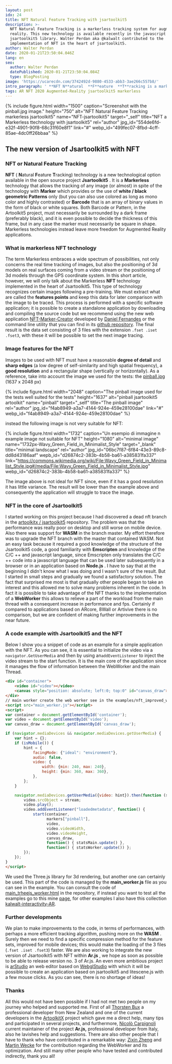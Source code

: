 ```yaml
---
layout: post
idx: 24
title: NFT Natural Feature Tracking with jsartoolkit5
description: >-
  NFT Natural Feature Tracking is a markerless tracking system for augmented
  reality. This new technology is available recently in the javascript
  jsartoolkit5 library. Walter Perdan aka @kalwalt contributed to the
  implementation of NFT in the heart of jsartoolkit5.
author: Walter Perdan
date: 2020-01-21T23:50:04.046Z
lang: en
seo:
  author: Walter Perdan
  datePublished: 2020-01-21T23:50:04.084Z
  type: BlogPosting
image: 'https://ucarecdn.com/3742492d-9880-4533-abb3-3ae266c557b8/'
intro_paragraph: ' **NFT N**atural  **F**eature  **T**racking is a markerless technology for augmented reality  which allows tracking of almost any image.'
tags: AR NFT 2020 Augmented-Reality jsartoolkit5 markerless
---
```

{% include figure.html width="1500" caption="Screenshot  with the pinball.jpg image." height="750" alt="NFT Natural Feature Tracking markerless jsartoolkit5" name="NFT-jsartoolkit5" target="_self" title="NFT a Markerless ttechnology with jsartoolkit5" rel="author" jpg_id="554de6fd-e32f-4901-90f8-68c31f60e8f1" link="#" webp_id="499fec07-8fbd-4cff-85ae-4dc0ff26bbaa" %}

## The new version of Jsartoolkit5 with NFT

### NFT or Natural Feature Tracking

 **NFT**  ( **N**atural  **F**eature  **T**racking) technology is a new technological option available in the open source project  **Jsartoolkit5** . It is a **Markerless**  technology that allows the tracking of any image (or almost) in spite of the technology with  **Marker**  which provides or the use of  **white / black geometric Patterns**  only (but you can also use colored as long as mono color and highly contrasted) or **Barcode**  that is an array of binary values in the form of black or white squares. Both Barcode or Pattern, in the Artoolkit5 project, must necessarily be surrounded by a dark frame (preferably black), and it is even possible to decide the thickness of this frame, but in any case the marker must necessarily be square in shape. Markerless technologies instead leave more freedom for Augmented Reality applications.

### What is markerless NFT technology

The term Markerless embraces a wide spectrum of possibilities, not only concerns the real time tracking of images, but also the positioning of 3d models on real surfaces coming from a video stream or the positioning of 3d models through the GPS coordinate system. In this short article, however, we will only talk about the Markerless **NFT** technology implemented in the heart of Jsartoolkit5. This type of technology recognizes certain images following a pre-training. We must extract what are called the **features points** and keep this data for later comparison with the image to be traced. This process is performed with a specific software application; it is possible to create a standalone application by downloading and compiling the source code but we recommend using the new web application [NFT-Marker-Creator](https://carnaux.github.io/NFT-Marker-Creator/) developed by [Daniel Fernandes](https://github.com/Carnaux) or the command line utility that you can find in its [github repository](https://github.com/Carnaux/NFT-Marker-Creator). The final result is the data set consisting of 3 files with the extension `.fset .iset .fset3`, with these it will be possible to set the next image tracing.

### Image features for the NFT

Images to be used with NFT must have a reasonable  **degree of detail**  and  **sharp edges**  (a low degree of self-similarity and high spatial frequency), a  **good resolution**  and a rectangular shape (vertically or horizontally). As a reference, take into account the image we used for the tests: the [pinball.jpg](https://github.com/artoolkitx/artoolkit5/blob/master/doc/Marker%20images/pinball.jpg) (1637 x 2048 px)

{% include figure.html width="2048" caption="The pinball image used for the tests well suited for the tests" height="1637" alt="pinball jsartoolkit5 artoolkit" name="pinball" target="_self" title="The pinball image" rel="author" jpg_id="f4ab8949-a3a7-4144-924e-459e28100dae" link="#" webp_id="f4ab8949-a3a7-4144-924e-459e28100dae" %}

instead the following image is not very suitable for NFT:

{% include figure.html width="1732" caption="Un esempio di immagine n example image not suitable for NFT" height="1080" alt="minimal image" name="1732px-Wavy_Green_Field_in_Minimalist_Style" target="_blank" title="minimal landscape" rel="author" jpg_id="06bc7f87-6f84-43e3-89c8-dd8d43186aaf" wepb_id="d26874c2-383b-4b58-ba61-a385831fa337" link="https://commons.wikimedia.org/wiki/File:Wavy_Green_Field_in_Minimalist_Style.jpg#/media/File:Wavy_Green_Field_in_Minimalist_Style.jpg" webp_id="d26874c2-383b-4b58-ba61-a385831fa337" %}

The image above is not ideal for NFT since, even if it has a good resolution it has little variance. The result will be lower than the example above and consequently the application will struggle to trace the image.

### NFT in the core of Jsartoolkit5

I started working on this project because I had discovered a dead nft branch in the [artoolkitx / jsartoolkit5](https://github.com/artoolkitx/jsartoolkit5) repository. The problem was that the performance was really poor on desktop and still worse on mobile device. Also there was support for  **WASM**  in the branch master. My effort therefore was to upgrade the NFT branch with the master that contained WASM. Not an easy task because it required a good knowledge of the structure of the Jsartoolkit5 code, a good familiarity with  **Emscripten**  and knowledge of the  C/C ++ and javascript language, since Emscripten only translates the C/C ++ code into a javascript language that can be used later subsequently in a browser or in an application based on  **Node.js** . I have to say that at the beginning I didn't know what I was doing and I wasn't sure of the result. But I started in small steps and gradually we found a satisfactory solution. The fact that surprised me most is that gradually other people began to take an interest and this allowed me to solve many problems inherent in the code. In fact it is possible to take advantage of the NFT thanks to the implementation of a  **WebWorker**  this allows to relieve a part of the workload from the main thread with a consequent increase in performance and fps. Certainly if compared to applications based on ARcore, 8Wall or Artivive there is no comparison, but we are confident of making further improvements in the near future.

### A code example with Jsartoolkit5 and the NFT

Below I show you a snippet of code as an example for a simple application with the NFT. As you can see, it is essential to initialize the video via a `navigator.GetUserMedia` and then by using an`addEventListener` to inject the video stream to the start function. It is the main core of the application since it manages the flow of information between the WebWorker and the main Thread.



```html
<div id="container">
    <video id="video"></video>
    <canvas style="position: absolute; left:0; top:0" id="canvas_draw"></canvas>
</div>
// main worker create the web worker see in the examples/nft_improved_worker for details
<script src="main_worker.js"></script>
<script>
var container = document.getElementById('container');
var video = document.getElementById('video');
var canvas_draw = document.getElementById('canvas_draw');

if (navigator.mediaDevices && navigator.mediaDevices.getUserMedia) {
    var hint = {};
    if (isMobile()) {
        hint = {
            facingMode: {"ideal": "environment"},
            audio: false,
            video: {
                width: {min: 240, max: 240},
                height: {min: 360, max: 360},
            },
        };
    }

    navigator.mediaDevices.getUserMedia({video: hint}).then(function (stream) {
        video.srcObject = stream;
        video.play();
        video.addEventListener("loadedmetadata", function() {
            start(container,
                  markers["pinball"],
                  video,
                  video.videoWidth,
                  video.videoHeight,
                  canvas_draw,
                  function() { statsMain.update() },
                  function() { statsWorker.update()) };
        });
    });
}
</script>
```

We used the Three.js library for 3d rendering, but another one can certainly be used. This part of the code is managed by the **main_worker.js** file as you can see in the example. You can consult the code of [main_trheejs_worker.html](https://github.com/artoolkitx/jsartoolkit5/blob/master/examples/nft_improved_worker/main_threejs_worker.html) in the repository, if instead you want to test all the examples go to this mine [page](https://kalwalt.github.io/jsartoolkit5/examples/), for other examples I also have this collection [kalwalt-interactivity-AR](https://github.com/kalwalt/kalwalt-interactivity-AR).

### Further developments

We plan to make improvements to the code, in terms of performances, with perhaps a more efficient tracking algorithm, pushing more on the  **WASM** . Surely then we need to find a specific compression method for the feature sets, improved for mobile devices; this would make the loading of the 3 files (`.fset .iset .fset3`) faster. We are also working to integrate the new version of Jsartoolkit5 with NFT within **Ar.js** , we hope as soon as possible to be able to release version no. 3 of Ar.js. An even more ambitious project is [arStudio](https://github.com/augmentmy-world/arStudio) an web editor based on [WebglStudio](https://webglstudio.org/) with which it will be possible to create an application based on jsartoolkit5 and litescene.js with a few mouse clicks. As you can see, there is no shortage of ideas!

### Thanks

All this would not have been possible if I had not met two people on my journey who helped and supported me. First of all [Thorsten Bux](http://augmentmy.world/) a professional developer from New Zealand and one of the current developers in the [ArtoolkitX](http://www.artoolkitx.org/) project which gave me a direct help, many tips and participated in several projects, and furthermore, [Nicolò Carpignoli](https://nicolocarpignoli.github.io/me) current maintainer of the project **Ar.js,** professional developer from Italy, also he lavishes help and suggestions. There are also other people that I have to thank who have contributed in a remarkable way: [Zixin Zheng](https://github.com/misdake) and [Martin Wecke](https://github.com/hatsumatsu) for the contribution regarding the WebWorker and its optimization. And still many other people who have tested and contributed indirectly, thank you all!
